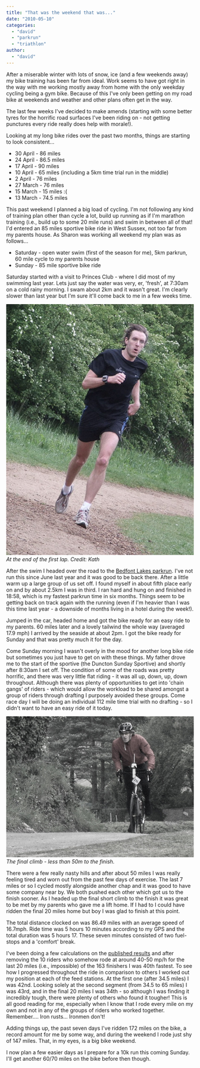 ```yaml
---
title: "That was the weekend that was..."
date: "2010-05-10"
categories: 
  - "david"
  - "parkrun"
  - "triathlon"
author: 
  - "david"
---
```


After a miserable winter with lots of snow, ice (and a few weekends away) my bike training has been far from ideal. Work seems to have got right in the way with me working mostly away from home with the only weekday cycling being a gym bike. Because of this I've only been getting on my road bike at weekends and weather and other plans often get in the way.

The last few weeks I've decided to make amends (starting with some better tyres for the horrific road surfaces I've been riding on - not getting punctures every ride really does help with morale!).

Looking at my long bike rides over the past two months, things are starting to look consistent...

- 30 April - 86 miles
- 24 April - 86.5 miles
- 17 April - 90 miles
- 10 April - 65 miles (including a 5km time trial run in the middle)
- 2 April - 76 miles
- 27 March - 76 miles
- 15 March - 15 miles :(
- 13 March - 74.5 miles

This past weekend I planned a big load of cycling. I'm not following any kind of training plan other than cycle a lot, build up running as if I'm marathon training (i.e., build up to some 20 mile runs) and swim in between all of that! I'd entered an 85 miles sportive bike ride in West Sussex, not too far from my parents house. As Sharon was working all weekend my plan was as follows...

- Saturday - open water swim (first of the season for me), 5km parkrun, 60 mile cycle to my parents house
- Sunday - 85 mile sportive bike ride

Saturday started with a visit to Princes Club - where I did most of my swimming last year. Lets just say the water was very, er, 'fresh', at 7:30am on a cold rainy morning. I swam about 2km and it wasn't great. I'm clearly slower than last year but I'm sure it'll come back to me in a few weeks time.

![At the end of the first lap. Credit: Kath](/images/2010/20100510-20100508-bedfont-4588597151_a4f7da64e8_b.jpg)
*At the end of the first lap. Credit: Kath*

After the swim I headed over the road to the [Bedfont Lakes parkrun](http://www.parkrun.org.uk/bedfont/). I've not run this since June last year and it was good to be back there. After a little warm up a large group of us set off. I found myself in about fifth place early on and by about 2.5km I was in third. I ran hard and hung on and finished in 18:58, which is my fastest parkrun time in six months. Things seem to be getting back on track again with the running (even if I'm heavier than I was this time last year - a downside of months living in a hotel during the week!).

Jumped in the car, headed home and got the bike ready for an easy ride to my parents. 60 miles later and a lovely tailwind the whole way (averaged 17.9 mph) I arrived by the seaside at about 2pm. I got the bike ready for Sunday and that was pretty much it for the day.

Come Sunday morning I wasn't overly in the mood for another long bike ride but sometimes you just have to get on with these things. My father drove me to the start of the sportive (the Duncton Sunday Sportive) and shortly after 8:30am I set off. The condition of some of the roads was pretty horrific, and there was very little flat riding - it was all up, down, up, down throughout. Although there was plenty of opportunities to get into 'chain gangs' of riders - which would allow the workload to be shared amongst a group of riders through drafting I purposely avoided these groups. Come race day I will be doing an individual 112 mile time trial with no drafting - so I didn't want to have an easy ride of it today.

![The final climb - less than 50m to the finish.](/images/2010/20100509-IMG_0439.jpg)
*The final climb - less than 50m to the finish.*

There were a few really nasty hills and after about 50 miles I was really feeling tired and worn out from the past few days of exercise. The last 7 miles or so I cycled mostly alongside another chap and it was good to have some company near by. We both pushed each other which got us to the finish sooner. As I headed up the final short climb to the finish it was great to be met by my parents who gave me a lift home. If I had to I could have ridden the final 20 miles home but boy I was glad to finish at this point.

The total distance clocked on was 86.49 miles with an average speed of 16.7mph. Ride time was 5 hours 10 minutes according to my GPS and the total duration was 5 hours 17. These seven minutes consisted of two fuel-stops and a 'comfort' break.

I've been doing a few calculations on the [published results](http://www.southernsportive.com) and after removing the 10 riders who somehow rode at around 40-50 mp/h for the last 20 miles (i.e., impossible) of the 163 finishers I was 40th fastest. To see how I progressed throughout the ride in comparison to others I worked out my position at each of the feed stations. At the first one (after 34.5 miles) I was 42nd. Looking solely at the second segment (from 34.5 to 65 miles) I was 43rd, and in the final 20 miles I was 34th - so although I was finding it incredibly tough, there were plenty of others who found it tougher! This is all good reading for me, especially when I know that I rode every mile on my own and not in any of the groups of riders who worked together. Remember.... Iron rusts... Ironmen don't!

Adding things up, the past seven days I've ridden 172 miles on the bike, a record amount for me by some way, and during the weekend I rode just shy of 147 miles. That, in my eyes, is a big bike weekend.

I now plan a few easier days as I prepare for a 10k run this coming Sunday. I'll get another 60/70 miles on the bike before then though.
